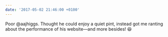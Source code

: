 ```yaml
---
date: '2017-05-02 21:46:00 +0100'
---
```

Poor @aajhiggs. Thought he could enjoy a quiet pint, instead got me ranting about the performance of his website—and more besides! 😆‬
